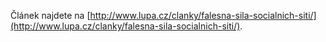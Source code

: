 <!-- dcterms:identifier = riderweblog#239 -->
<!-- dcterms:title = Falešná síla sociálních sítí -->
<!-- dcterms:abstract = V sociálních sítích je velmi snadné získat fanoušky pro cokoliv, v hojném počtu. Je přece tak snadné klepnout na odkaz. Rozhodně snadnější, než se pokusit alespoň formulovat vlastní názor, když už ne přímo jej uvést v život. -->
<!-- np9:categoryId = 2 -->
<!-- x4w:category = Lidé a jiná zvěř -->
<!-- np9:authorId = 1 -->
<!-- np9:authorEmail = michal.valasek@altairis.cz -->
<!-- dcterms:creator = Michal Altair Valášek -->
<!-- dcterms:created = 2009-12-22T18:27:34.997+01:00 -->
<!-- dcterms:dateAccepted = 2009-12-22T18:27:41.153+01:00 -->
<!-- x4w:alternateUrl = http://www.lupa.cz/clanky/falesna-sila-socialnich-siti/ -->

Článek najdete na [http://www.lupa.cz/clanky/falesna-sila-socialnich-siti/](http://www.lupa.cz/clanky/falesna-sila-socialnich-siti/).